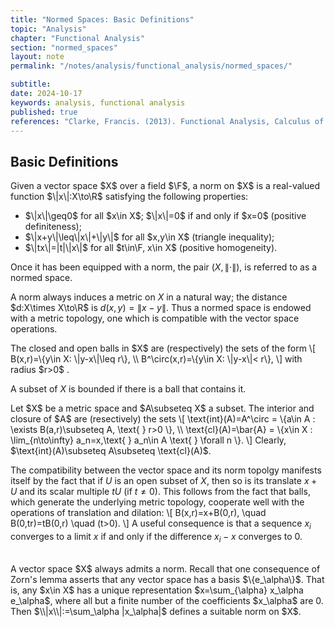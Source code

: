 ```yaml
---
title: "Normed Spaces: Basic Definitions"
topic: "Analysis"
chapter: "Functional Analysis"
section: "normed_spaces"
layout: note
permalink: "/notes/analysis/functional_analysis/normed_spaces/"

subtitle: 
date: 2024-10-17
keywords: analysis, functional analysis
published: true
references: "Clarke, Francis. (2013). Functional Analysis, Calculus of Variations and Optimal Control."
---
```


## Basic Definitions

<div class='definition' name='Normed Space'>
Given a vector space $X$ over a field $\F$, a norm on $X$ is a real-valued function $\|x\|:X\to\R$ satisfying the following properties:
<ul>
    <li>$\|x\|\geq0$ for all $x\in X$; $\|x\|=0$ if and only if $x=0$  (positive definiteness);</li>
    <li>$\|x+y\|\leq\|x\|+\|y\|$ for all $x,y\in X$  (triangle inequality);</li>
    <li>$\|tx\|=|t|\|x\|$ for all $t\in\F, x\in X$  (positive homogeneity). </li>
</ul>

Once it has been equipped with a norm, the pair $(X,\|\cdot\|),$ is referred to as a normed space. 
</div>

A norm always induces a metric on $X$ in a natural way; the distance $d:X\times X\to\R$ is $d(x,y)=\|x-y\|$. Thus a normed space is endowed with a metric topology, one which is compatible with the vector space operations. 

<div class='definition' name='Closed and open balls'>
The closed and open balls in $X$ are (respectively) the sets of the form
\[
B(x,r)=\{y\in X: \|y-x\|\leq r\}, \\
B^\circ(x,r)=\{y\in X: \|y-x\|< r\},
\]
with radius $r>0$ . 
</div>

A subset of $X$ is bounded if there is a ball that contains it. 

<div class='definition' name='Interior and closure of a set'>
Let $X$ be a metric space and $A\subseteq X$ a subset. The interior and closure of $A$ are (resectively) the sets
\[
\text{int}(A)=A^\circ = \{a\in A : \exists B(a,r)\subseteq A, \text{ } r>0 \}, \\
\text{cl}(A)=\bar{A} = \{x\in X : \lim_{n\to\infty} a_n=x,\text{ } a_n\in A \text{ } \forall n \}. 
\]
Clearly, $\text{int}(A)\subseteq A\subseteq \text{cl}(A)$. 
</div>

The compatibility between the vector space and its norm topolgy manifests itself by the fact that if $U$ is an open subset of $X$, then so is its translate $x+U$ and its scalar multiple $tU$ (if $t\neq 0$). This follows from the fact that balls, which generate the underlying metric topology, cooperate well with the operations of translation and dilation:
\\[
B(x,r)=x+B(0,r), \\quad B(0,tr)=tB(0,r) \\quad (t>0). 
\\]
A useful consequence is that a sequence $x_i$ converges to a limit $x$ if and only if the difference $x_i-x$ converges to 0. 

<br>
A vector space $X$ always admits a norm. Recall that one consequence of Zorn's lemma asserts that any vector space has a basis $\{e_\alpha\}$. That is, any $x\in X$ has a unique representation $x=\sum_{\alpha} x_\alpha e_\alpha$, where all but a finite number of the coefficients $x_\alpha$ are 0. Then $\\|x\\|:=\sum_\alpha |x_\alpha|$ defines a suitable norm on $X$. 

